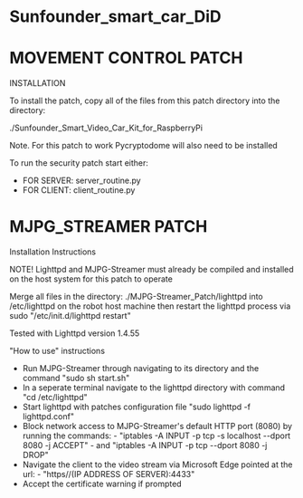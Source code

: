 # Sunfounder_smart_car_DiD

# MOVEMENT CONTROL PATCH
INSTALLATION

To install the patch, copy all of the files
from this patch directory into the directory:

./Sunfounder_Smart_Video_Car_Kit_for_RaspberryPi

Note. For this patch to work Pycryptodome will also
need to be installed


To run the security patch start either:
 - FOR SERVER: server_routine.py
 - FOR CLIENT: client_routine.py

# MJPG_STREAMER PATCH

Installation Instructions

NOTE!
Lighttpd and MJPG-Streamer must already be compiled and installed on the host system for this
patch to operate

Merge all files in the directory: ./MJPG-Streamer_Patch/lighttpd into /etc/lighttpd on the robot host machine
then restart the lighttpd process via sudo "/etc/init.d/lighttpd restart"

Tested with Lighttpd version
1.4.55


"How to use" instructions

- Run MJPG-Streamer through navigating to its directory and the command "sudo sh start.sh"
- In a seperate terminal navigate to the lighttpd directory with command "cd /etc/lighttpd"
- Start lighttpd with patches configuration file "sudo lighttpd -f lighttpd.conf"
- Block network access to MJPG-Streamer's default HTTP port (8080) by running the commands:
      - "iptables -A INPUT -p tcp -s localhost --dport 8080 -j ACCEPT"
      - and "iptables -A INPUT -p tcp --dport 8080 -j DROP"
- Navigate the client to the video stream via Microsoft Edge pointed at the url:
      - "https//(IP ADDRESS OF SERVER):4433"
- Accept the certificate warning if prompted
